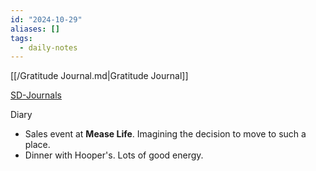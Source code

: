 ```yaml
---
id: "2024-10-29"
aliases: []
tags:
  - daily-notes
---
```


[[/Gratitude Journal.md|Gratitude Journal]]

[SD-Journals](SD-Journals)

Diary

- Sales event at **Mease Life**. Imagining the decision to move to such a place.
- Dinner with Hooper's. Lots of good energy.
